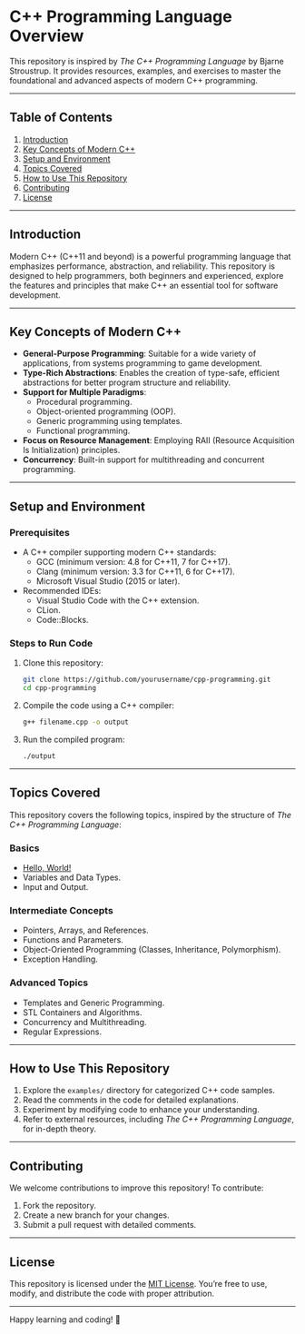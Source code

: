 # **C++ Programming Language Overview**

This repository is inspired by *The C++ Programming Language* by Bjarne Stroustrup. It provides resources, examples, and exercises to master the foundational and advanced aspects of modern C++ programming.

---

## **Table of Contents**
1. [Introduction](#introduction)
2. [Key Concepts of Modern C++](#key-concepts-of-modern-c)
3. [Setup and Environment](#setup-and-environment)
4. [Topics Covered](#topics-covered)
5. [How to Use This Repository](#how-to-use-this-repository)
6. [Contributing](#contributing)
7. [License](#license)

---

## **Introduction**

Modern C++ (C++11 and beyond) is a powerful programming language that emphasizes performance, abstraction, and reliability. This repository is designed to help programmers, both beginners and experienced, explore the features and principles that make C++ an essential tool for software development.

---

## **Key Concepts of Modern C++**
- **General-Purpose Programming**: Suitable for a wide variety of applications, from systems programming to game development.
- **Type-Rich Abstractions**: Enables the creation of type-safe, efficient abstractions for better program structure and reliability.
- **Support for Multiple Paradigms**:
  - Procedural programming.
  - Object-oriented programming (OOP).
  - Generic programming using templates.
  - Functional programming.
- **Focus on Resource Management**: Employing RAII (Resource Acquisition Is Initialization) principles.
- **Concurrency**: Built-in support for multithreading and concurrent programming.

---

## **Setup and Environment**

### Prerequisites

- A C++ compiler supporting modern C++ standards:
  - GCC (minimum version: 4.8 for C++11, 7 for C++17).
  - Clang (minimum version: 3.3 for C++11, 6 for C++17).
  - Microsoft Visual Studio (2015 or later).
- Recommended IDEs:
  - Visual Studio Code with the C++ extension.
  - CLion.
  - Code::Blocks.

### Steps to Run Code

1. Clone this repository:
   ```bash
   git clone https://github.com/yourusername/cpp-programming.git
   cd cpp-programming
   ```
2. Compile the code using a C++ compiler:
   ```bash
   g++ filename.cpp -o output
   ```
3. Run the compiled program:
   ```bash
   ./output
   ```

---

## **Topics Covered**

This repository covers the following topics, inspired by the structure of *The C++ Programming Language*:

### Basics
- [Hello, World!](examples/hello_world.cpp)
- Variables and Data Types.
- Input and Output.

### Intermediate Concepts
- Pointers, Arrays, and References.
- Functions and Parameters.
- Object-Oriented Programming (Classes, Inheritance, Polymorphism).
- Exception Handling.

### Advanced Topics
- Templates and Generic Programming.
- STL Containers and Algorithms.
- Concurrency and Multithreading.
- Regular Expressions.

---

## **How to Use This Repository**

1. Explore the `examples/` directory for categorized C++ code samples.
2. Read the comments in the code for detailed explanations.
3. Experiment by modifying code to enhance your understanding.
4. Refer to external resources, including *The C++ Programming Language*, for in-depth theory.

---

## **Contributing**

We welcome contributions to improve this repository! To contribute:
1. Fork the repository.
2. Create a new branch for your changes.
3. Submit a pull request with detailed comments.

---

## **License**

This repository is licensed under the [MIT License](LICENSE). You’re free to use, modify, and distribute the code with proper attribution.

---

Happy learning and coding! 🚀

